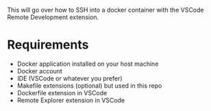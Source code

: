 This will go over how to SSH into a docker container with the VSCode Remote Development extension.

# Requirements
- Docker application installed on your host machine
- Docker account
- IDE (VSCode or whatever you prefer)
- Makefile extensions (optional) but used in this repo
- Dockerfile extension in VSCode
- Remote Explorer extension in VSCode
